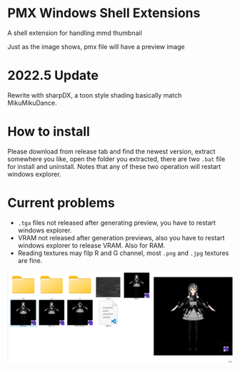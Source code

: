 # PMX Windows Shell Extensions
A shell extension for handling mmd thumbnail

Just as the image shows, pmx file will have a preview image
 
# 2022.5 Update

Rewrite with sharpDX, a toon style shading basically match MikuMikuDance.

# How to install

Please download from release tab and find the newest version, extract somewhere you like, open the folder you extracted, there are two `.bat` file for install and uninstall.
Notes that any of these two operation will restart windows explorer.

# Current problems
- `.tga` files not released after generating preview, you have to restart windows explorer.
- VRAM not released after generation previews, also you have to restart windows explorer to release VRAM. Also for RAM.
- Reading textures may filp R and G channel, most `.png` and `.jpg` textures are fine.

![Preview](DocumentImages/ExtensionPreview.png)